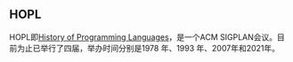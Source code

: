 HOPL
---
HOPL即[History of Programming Languages](https://dl.acm.org/conference/hopl)，是一个ACM SIGPLAN会议。目前为止已举行了四届，举办时间分别是1978 年、1993 年、2007年和2021年。
